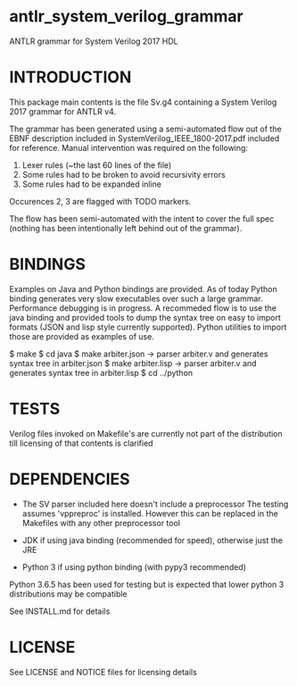 # antlr_system_verilog_grammar
ANTLR grammar for System Verilog 2017 HDL


# INTRODUCTION

This package main contents is the file Sv.g4 containing a 
System Verilog 2017 grammar for ANTLR v4.

The grammar has been generated using a semi-automated flow out of the
EBNF description included in SystemVerilog_IEEE_1800-2017.pdf included
for reference. Manual intervention was required on the following:

   1. Lexer rules (~the last 60 lines of the file)
   2. Some rules had to be broken to avoid recursivity errors
   3. Some rules had to be expanded inline

Occurences 2, 3 are flagged with TODO markers.

The flow has been semi-automated with the intent to cover the full
spec (nothing has been intentionally left behind out of the grammar).

# BINDINGS

Examples on Java and Python bindings are provided. As of today Python
binding generates very slow executables over such a large grammar.
Performance debugging is in progress. A recommeded flow is to use
the java binding and provided tools to dump the syntax tree on easy 
to import formats (JSON and lisp style currently supported). Python 
utilities to import those are provided as examples of use.

$ make
$ cd java
$ make arbiter.json   -> parser arbiter.v and generates syntax tree in arbiter.json
$ make arbiter.lisp   -> parser arbiter.v and generates syntax tree in arbiter.lisp
$ cd ../python

# TESTS

Verilog files invoked on Makefile's are currently not part of the distribution
till licensing of that contents is clarified

# DEPENDENCIES

- The SV parser included here doesn't include a preprocessor
The testing assumes 'vppreproc' is installed. However this can
be replaced in the Makefiles with any other preprocessor tool

- JDK if using java binding (recommended for speed), otherwise 
just the JRE

- Python 3 if using python binding (with pypy3 recommended)

Python 3.6.5 has been used for testing but is expected that lower
python 3 distributions may be compatible

See INSTALL.md for details

# LICENSE

See LICENSE and NOTICE files for licensing details


